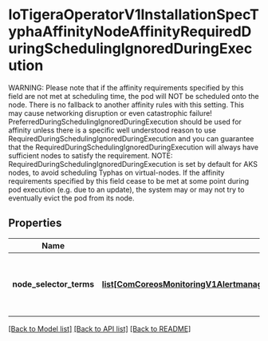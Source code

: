 # IoTigeraOperatorV1InstallationSpecTyphaAffinityNodeAffinityRequiredDuringSchedulingIgnoredDuringExecution

WARNING: Please note that if the affinity requirements specified by this field are not met at scheduling time, the pod will NOT be scheduled onto the node. There is no fallback to another affinity rules with this setting. This may cause networking disruption or even catastrophic failure! PreferredDuringSchedulingIgnoredDuringExecution should be used for affinity unless there is a specific well understood reason to use RequiredDuringSchedulingIgnoredDuringExecution and you can guarantee that the RequiredDuringSchedulingIgnoredDuringExecution will always have sufficient nodes to satisfy the requirement. NOTE: RequiredDuringSchedulingIgnoredDuringExecution is set by default for AKS nodes, to avoid scheduling Typhas on virtual-nodes. If the affinity requirements specified by this field cease to be met at some point during pod execution (e.g. due to an update), the system may or may not try to eventually evict the pod from its node.
## Properties
Name | Type | Description | Notes
------------ | ------------- | ------------- | -------------
**node_selector_terms** | [**list[ComCoreosMonitoringV1AlertmanagerSpecAffinityNodeAffinityRequiredDuringSchedulingIgnoredDuringExecutionNodeSelectorTerms]**](ComCoreosMonitoringV1AlertmanagerSpecAffinityNodeAffinityRequiredDuringSchedulingIgnoredDuringExecutionNodeSelectorTerms.md) | Required. A list of node selector terms. The terms are ORed. | 

[[Back to Model list]](../README.md#documentation-for-models) [[Back to API list]](../README.md#documentation-for-api-endpoints) [[Back to README]](../README.md)


